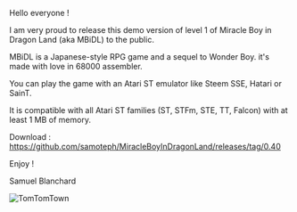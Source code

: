 Hello everyone ! 

I am very proud to release this demo version of level 1 of Miracle Boy in Dragon Land (aka MBiDL) to the public.

MBiDL is a Japanese-style RPG game and a sequel to Wonder Boy. it's made with love in 68000 assembler.

You can play the game with an Atari ST emulator like Steem SSE, Hatari or SainT.

It is compatible with all Atari ST families (ST, STFm, STE, TT, Falcon) with at least 1 MB of memory.

Download : https://github.com/samoteph/MiracleBoyInDragonLand/releases/tag/0.40

Enjoy !

Samuel Blanchard

![TomTomTown](https://github.com/samoteph/MiracleBoyInDragonLand/assets/19349553/0a410cb6-cec4-44f8-b258-66d14bd9c622)

